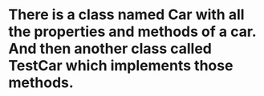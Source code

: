 # There is a class named Car with all the properties and methods of a car. And then another class called TestCar which implements those methods.
